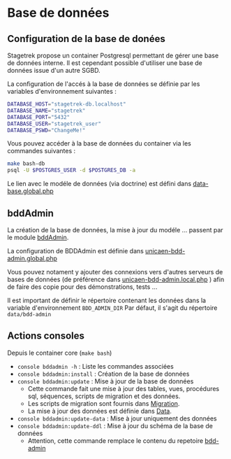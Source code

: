 # Base de données

## Configuration de la base de donées

Stagetrek propose un container Postgresql permettant de gérer une base de données interne.
Il est cependant possible d'utiliser une base de données issue d'un autre SGBD.

La configuration de l'accés à la base de données se définie par les variables d'environnement suivantes :

```bash
DATABASE_HOST="stagetrek-db.localhost"
DATABASE_NAME="stagetrek"
DATABASE_PORT="5432"
DATABASE_USER="stagetrek_user"
DATABASE_PSWD="ChangeMe!"
```

Vous pouvez accéder à la base de données du container via les commandes suivantes :
```bash
make bash-db
psql -U $POSTGRES_USER -d $POSTGRES_DB -a
```

Le lien avec le modéle de données (via doctrine) est défini dans [data-base.global.php](../../stagetrek/config/autoload/data-base.global.php)

## bddAdmin

La création de la base de données, la mise à jour du modéle ... passent par le module [bddAdmin](../../stagetrek/vendor/unicaen/bddadmin/README.md).


La configuration de BDDAdmin est définie dans [unicaen-bdd-admin.global.php](../../stagetrek/config/autoload/unicaen-bdd-admin.global.php)

Vous pouvez notament y ajouter des connexions vers d'autres serveurs de bases de données (de préférence dans [unicaen-bdd-admin.local.php](../../stagetrek/config/autoload/unicaen-bdd-admin.local.php) )
afin de faire des copie pour des démonstrations, tests ...

Il est important de définir le répertoire contenant les données dans la variable d'environnement `BDD_ADMIN_DIR`
Par défaut, il s'agit du répertoire `data/bdd-admin`

## Actions consoles

Depuis le container core (`make bash`)

- `console bddadmin -h` : Liste les commandes associées
- `console bddadmin:install` : Création de la base de données
- `console bddadmin:update` : Mise à jour de la base de données
  - Cette commande fait une mise à jour des tables, vues, procédures sql, séquences, scripts de migration et des données.
  - Les scripts de migration sont fournis dans [Migration](../../stagetrek/module/BddAdmin/src/Migration).
  - La mise à jour des données est définie dans [Data](../../stagetrek/module/BddAdmin/src/Data).
- `console bddadmin:update-data` : Mise à jour uniquement des données 
- `console bddadmin:update-ddl` : Mise à jour du schéma de la base de données
  - Attention, cette commande remplace le contenu du repetoire [bdd-admin](../../stagetrek/data/bdd-admin)

